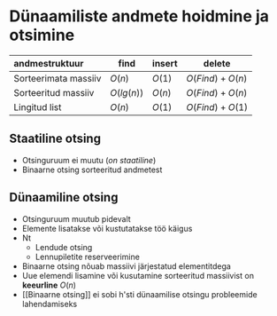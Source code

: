 
# Dünaamiliste andmete hoidmine ja otsimine
 andmestruktuur| find | insert | delete
 :---|---|---|--
 Sorteerimata massiiv | $O(n)$ | $O(1)$ | $O(Find)+O(n)$
 Sorteeritud massiiv | $O(lg(n))$ | $O(n)$ | $O(Find)+O(n)$
 Lingitud list | $O(n)$ | $O(1)$ | $O(Find)+O(1)$
 
 
 ## Staatiline otsing
 - Otsinguruum ei muutu (*on staatiline*)
 - Binaarne otsing sorteeritud andmetest

## Dünaamiline otsing
- Otsinguruum muutub pidevalt
- Elemente lisatakse või kustutatakse töö käigus
- Nt
	- Lendude otsing
	- Lennupiletite reserveerimine
- Binaarne otsing nõuab massiivi järjestatud elementitdega
- Uue elemendi lisamine või kusutamine sorteeritud massiivist on **keeurline** $O(n)$
- [[Binaarne otsing]] ei sobi h'sti dünaamilise otsingu probleemide lahendamiseks
